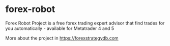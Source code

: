 # forex-robot
Forex Robot Project is a free forex trading expert advisor that find trades for you automatically - available for Metatrader 4 and 5

More about the project in https://forexstrategydb.com

